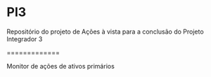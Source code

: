 # PI3
Repositório do projeto de Ações à vista para a conclusão do Projeto Integrador 3

=============

Monitor de ações de ativos primários


